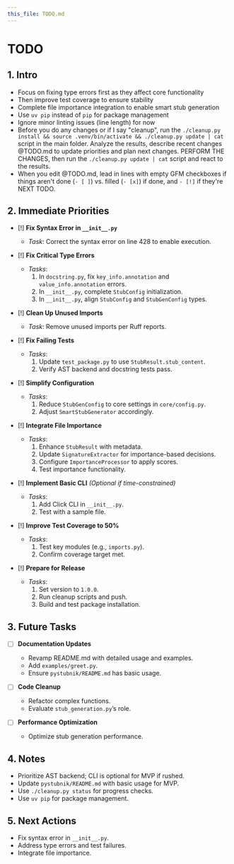 ```yaml
---
this_file: TODO.md
---
```


# TODO

## 1. Intro

- Focus on fixing type errors first as they affect core functionality
- Then improve test coverage to ensure stability
- Complete file importance integration to enable smart stub generation
- Use `uv pip` instead of `pip` for package management
- Ignore minor linting issues (line length) for now
- Before you do any changes or if I say "cleanup", run the `./cleanup.py install && source .venv/bin/activate && ./cleanup.py update | cat` script in the main folder. Analyze the results, describe recent changes @TODO.md to update priorities and plan next changes. PERFORM THE CHANGES, then run the `./cleanup.py update | cat` script and react to the results.
- When you edit @TODO.md, lead in lines with empty GFM checkboxes if things aren't done (`- [ ]`) vs. filled (`- [x]`) if done, and `- [!]` if they're NEXT TODO.

## 2. Immediate Priorities

- [!] **Fix Syntax Error in `__init__.py`**
  - *Task*: Correct the syntax error on line 428 to enable execution.

- [!] **Fix Critical Type Errors**
  - *Tasks*:
    1. In `docstring.py`, fix `key_info.annotation` and `value_info.annotation` errors.
    2. In `__init__.py`, complete `StubConfig` initialization.
    3. In `__init__.py`, align `StubConfig` and `StubGenConfig` types.

- [!] **Clean Up Unused Imports**
  - *Task*: Remove unused imports per Ruff reports.

- [!] **Fix Failing Tests**
  - *Tasks*:
    1. Update `test_package.py` to use `StubResult.stub_content`.
    2. Verify AST backend and docstring tests pass.

- [!] **Simplify Configuration**
  - *Tasks*:
    1. Reduce `StubGenConfig` to core settings in `core/config.py`.
    2. Adjust `SmartStubGenerator` accordingly.

- [!] **Integrate File Importance**
  - *Tasks*:
    1. Enhance `StubResult` with metadata.
    2. Update `SignatureExtractor` for importance-based decisions.
    3. Configure `ImportanceProcessor` to apply scores.
    4. Test importance functionality.

- [!] **Implement Basic CLI** *(Optional if time-constrained)*
  - *Tasks*:
    1. Add Click CLI in `__init__.py`.
    2. Test with a sample file.

- [!] **Improve Test Coverage to 50%**
  - *Tasks*:
    1. Test key modules (e.g., `imports.py`).
    2. Confirm coverage target met.

- [!] **Prepare for Release**
  - *Tasks*:
    1. Set version to `1.0.0`.
    2. Run cleanup scripts and push.
    3. Build and test package installation.

## 3. Future Tasks

- [ ] **Documentation Updates**
  - Revamp README.md with detailed usage and examples.
  - Add `examples/greet.py`.
  - Ensure `pystubnik/README.md` has basic usage.

- [ ] **Code Cleanup**
  - Refactor complex functions.
  - Evaluate `stub_generation.py`’s role.

- [ ] **Performance Optimization**
  - Optimize stub generation performance.

## 4. Notes

- Prioritize AST backend; CLI is optional for MVP if rushed.
- Update `pystubnik/README.md` with basic usage for MVP.
- Use `./cleanup.py status` for progress checks.
- Use `uv pip` for package management.

## 5. Next Actions

- Fix syntax error in `__init__.py`.
- Address type errors and test failures.
- Integrate file importance.
